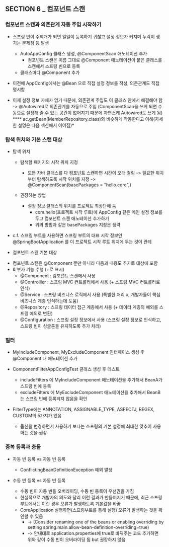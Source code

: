 ## SECTION 6 _ 컴포넌트 스캔

### 컴포넌트 스캔과 의존관계 자동 주입 시작하기

- 스프링 빈이 수백개가 되면 일일이 등록하기 귀찮고 설정 정보가 커지며 누락이 생기는 문제점 등 발생
    - AutoAppConfig 클래스 생성, @ComponentScan 애노테이션 추가
        - 컴포넌트 스캔은 이름 그대로 @Component 애노테이션이 붙은 클래스를 스캔해서 스프링 빈으로 등록
    - 클래스마다 @Component 추가

- 이전에 AppConfig에서는 @Bean 으로 직접 설정 정보를 작성, 의존관계도 직접 명시함
- 이제 설정 정보 자체가 없기 때문에, 의존관계 주입도 이 클래스 안에서 해결해야 함
<br> -> @Autowired로 의존관계를 자동으로 주입
(ComponentScan을 쓰게 되면 수동으로 설정해 줄 수 있는 공간이 없어지기 때문에 자연스레 Autowired도 쓰게 됨)
<br> **** ac.getBean(MemberRepository.class)와 비슷하게 작동한다고 이해(자세한 설명은 다음 섹션에서 이어짐)*

### 탐색 위치와 기본 스캔 대상

* 탐색 위치

    - 탐색할 패키지의 시작 위치 지정
        - 모든 자바 클래스를 다 컴포넌트 스캔하면 시간이 오래 걸림 -> 필요한 위치부터 탐색하도록 시작
위치를 지정 -> @ComponentScan(basePackages = "hello.core",}

   - 권장하는 방법
      - 설정 정보 클래스의 위치를 프로젝트 최상단에 둠
        - com.hello(프로젝트 시작 루트)에 AppConfig 같은 메인 설정 정보를 두고 컴포넌트 스캔 애노테이션 추가하기
        - 위의 방법과 같은 basePackages 지정은 생략

- c.f. 스프링 부트를 사용하면 스프링 부트의 대표 시작 정보인 @SpringBootApplication 를 이 프로젝트 시작 루트 위치에 두는 것이 관례

* 컴포넌트 스캔 기본 대상

- 컴포넌트 스캔은 @Component 뿐만 아니라 다음과 내용도 추가로 대상에 포함
 - & 부가 기능 수행 (+로 표시)
    - @Component : 컴포넌트 스캔에서 사용 
    - @Controlller : 스프링 MVC 컨트롤러에서 사용 (+ 스프링 MVC 컨트롤러로 인식)
    - @Service : 스프링 비즈니스 로직에서 사용 (특별한 처리 x, 개발자들이 핵심 비즈니스 계층 인식하는데 도움)
    - @Repository : 스프링 데이터 접근 계층에서 사용 (+ 데이터 계층의 예외를 스프링 예외로 변환)
    - @Configuration : 스프링 설정 정보에서 사용 (스프링 설정 정보로 인식하고, 스프링 빈이 싱글톤을 유지하도록 추가 처리)

### 필터

- MyIncludeComponent, MyExcludeComponent 인터페이스 생성 후 @Component 내 애노테이션 추가
- ComponentFilterAppConfigTest 클래스 생성 후 테스트
    - includeFilters 에 MyIncludeComponent 애노테이션을 추가해서 BeanA가 스프링 빈에 등록
    - excludeFilters 에 MyExcludeComponent 애노테이션을 추가해서 BeanB는 스프링 빈에 등록되지 않음을 확인

- FilterType에는 ANNOTATION, ASSIGNABLE_TYPE, ASPECTJ, REGEX, CUSTOM의 5가지가 있음
    - 옵션을 변경하면서 사용하기 보다는 스프링의 기본 설정에 최대한 맞추어 사용하는 것을 권장

### 중복 등록과 충돌

* 자동 빈 등록 vs 자동 빈 등록
    - ConflictingBeanDefinitionException 예외 발생

* 수동 빈 등록 vs 자동 빈 등록
    - 수동 빈이 자동 빈을 오버라이딩, 수동 빈 등록이 우선권을 가짐
    - 현실적으로 개발자의 의도와 달리 이런 결과가 만들어지기 때문에, 최근 스프링부트에서는 이런 경우 오류가 발생하도록 기본값을 바꿈
    - CoreApplication 실행하면(스프링부트를 통해 실행) 오류가 발생하는 것을 확인할 수 있음
        - -> (Consider renaming one of the beans or enabling overriding by setting
        spring.main.allow-bean-definition-overriding=true)
        - -> 안내대로 application.properties에 true로 바꿔주는 코드 추가하면 위와 같이 수동 빈이 오버라이딩 됨 but 권장하지 않음